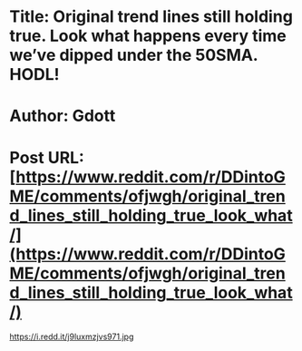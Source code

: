 # Title: Original trend lines still holding true. Look what happens every time we’ve dipped under the 50SMA. HODL!
# Author: Gdott
# Post URL: [https://www.reddit.com/r/DDintoGME/comments/ofjwgh/original_trend_lines_still_holding_true_look_what/](https://www.reddit.com/r/DDintoGME/comments/ofjwgh/original_trend_lines_still_holding_true_look_what/)


https://i.redd.it/j9luxmzjvs971.jpg